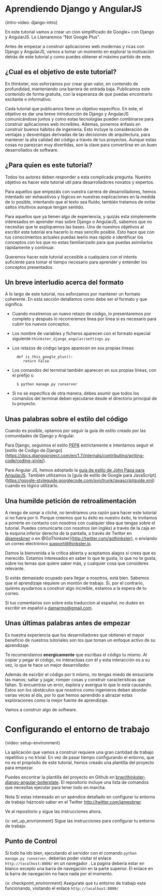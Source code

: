 # Aprendiendo Django y AngularJS

{intro-video: django-intro}

En este tutorial vamos a crear un clon simplificado de Google+ con Django y AngularJS. Lo Llamaremos “Not Google Plus”.

Antes de empezar a construir aplicaciones web modernas y ricas con Django y AngularJS, vamos a tomar un momento en explorar la motivación detrás de este tutorial y como puedes obtener el máximo partido de este.

## ¿Cual es el objetivo de este tutorial?
En thinkster, nos esforzamos por crear gran valor, en contenido de profundidad, manteniendo una barrera de entrada baja. Publicamos este contenido de forma gratuita, con la esperanza de que puedas encontrarlo excitante e informativo.

Cada tutorial que publicamos tiene un objetivo especifico. En este, el objetivo es dar una breve introducción de Django y AngularJS comunicándose juntos y como estas tecnologías pueden combinarse para construir aplicaciones web increíbles. Ademas, ponemos énfasis en construir buenos hábitos de ingeniería. Esto incluye la consideración de ventajas y desventajas derivadas de las decisiones de arquitectura, para mantener la alta calidad del código a través de tus proyectos. Aunque estas cosas no parezcan muy divertidas, son la clave para convertirse en un buen desarrollados de software.

## ¿Para quien es este tutorial?
Todos los autores deben responder a esta complicada pregunta. Nuestro objetivo es hacer este tutorial util para desarrolladores novatos y expertos.

Para aquellos que empezáis con vuestra carrera de desarrolladores, hemos intentado  ser exhaustivos y lógicos en nuestras explicaciones en la medida de lo posible, intentando que el texto sea fluido; también tratamos de evitar saltos intuitivos aunque tengan sentido.

Para aquellos que ya tienen algo de experiencia, y quizás esta simplemente interesados en aprender mas sobre Django o AngularJS, sabemos que no necesitas que te expliquemos las bases. Uno de nuestros objetivos al escribir este tutorial era hacerlo lo mas sencillo posible. Esto hace que con tus conocimientos actuales puedas leerlo mas rápido e identificar los conceptos con los que no estas familiarizado para que puedas asimilarlos rápidamente y continuar.

Queremos hacer este tutorial accesible a cualquiera con el interés suficiente para tomar el tiempo necesario para aprender y entender los conceptos presentados.

## Un breve interludio acerca del formato
A lo largo de este tutorial, nos esforzamos por mantener un formato coherente. En esta sección detallamos como debe ser el formato y que significa.

* Cuando mostremos un nuevo retazo de código, lo presentaremos por completo y después lo recorreremos linea por linea si es necesario para cubrir los nuevos conceptos.
* Los nombre de variables y ficheros aparecen con el formato especial siguiente:`thinkster_django_angular/settings.py`.
* Los retazos de código largos aparecen en sus propias lineas:

        def is_this_google_plus():
           return False

* Los comandos del terminal también aparecen en sus propias lineas, con el prefijo `$`:

        $ python manage.py runserver

* Si no se especifica de otra manera, debes asumir que todos los comandos del terminal deben ejecutarse desde el directorio principal de tu proyecto.

## Unas palabras sobre el estilo del código
Cuando es posible, optamos por seguir la guía de estilo creado por las comunidades de Django y Angular.

Para Django, seguimos el estilo [PEP8](http://legacy.python.org/dev/peps/pep-0008/) estrictamente e intentamos seguir el [estilo de Codigo de Django] (https://docs.djangoproject.com/en/1.7/internals/contributing/writing-code/coding-style/).

Para Angular JS, hemos adoptado la [guía de estilo de John Papa para AngularJS](https://github.com/johnpapa/angularjs-styleguide). También utilizamos la [guía de estilo de Google para JavaScript] (https://google-styleguide.googlecode.com/svn/trunk/javascriptguide.xml) cuando es lógico utilizarlo.

## Una humilde petición de retroalimentación
A riesgo de sonar a cliché, no tendríamos una razón para hacer este tutorial si no fuera por ti. Porque creemos que tu éxito es nuestro éxito, te invitamos a ponerte en contacto con nosotros con cualquier idea que tengas sobre el tutorial. Puedes comunicarte con nosotros (en inglés) a través de la caja en la esquina inferior derecha de la pantalla, a través de Twitter en [@jamesbrwr](http://twitter.com/jamesbrwr) o en @GoThinkster](http://twitter.com/gothinkster), o enviando un correo electrónico [support@thinkster.io](mailto:support@thinkster.io).

Damos la bienvenida a la crítica abierta y aceptamos alagos si crees que es merecido. Estamos interesados en saber lo que te gusta, lo que no te gusta, sobre los temas que quiere saber más, y cualquier cosa que consideres relevante.

Si estás demasiado ocupado para llegar a nosotros, está bien. Sabemos que el aprendizaje requiere un montón de trabajo. Si, por el contrario, quieres ayudarnos a construir algo increíble, estamos a la espera de tu correo.

Si tus comentarios son sobre esta traduccion al español, no dudes en escribir en español a [damarmo@gmail.com](mailto:damarmo@gmail.com).

## Unas últimas palabras antes de empezar
Es nuestra experiencia que los desarrolladores que obtienen el mayor beneficio de nuestros tutoriales son los que toman un enfoque activo de su aprendizaje.

Te recomendamos **energicamente** que escribas el código tu mismo. Al copiar y pegar el código, no interactúas con él y esta interacción es a su vez, lo que te hace un mejor desarrollador.

Además de escribir el código por ti mismo, no tengas miedo de ensuciarte las manos; saltar y jugar, romper cosas y construir características que faltan. Si encuentras un error, explora y averigua lo que lo está causando. Estos son los obstáculos que nosotros como ingenieros deben abordar varias veces al día, por lo que hemos aprendido a abrazar estas exploraciones como la mejor fuente de aprendizaje.

Vamos a construir algo de software.

# Configurando el entorno de trabajo

{video: setup-environment}

La aplicación que vamos a construir requiere una gran cantidad de trabajo repetitivo y no trivial. En vez de pasar tiempo configurando el entorno, que no es el propósito de este tutorial, hemos creado una plantilla del proyecto para empezar.

Puedes encontrar la plantilla del proyecto en Github en [brwr/thinkster-django-angular-boilerplate](https://github.com/brwr/thinkster-django-angular-boilerplate). El repositorio incluye una lista de comandos que necesitas ejecutar para tener todo en marcha.

Nota
Si estas interesado en un apéndice detallado en configurar tu entorno de trabajo háznoslo saber en el Twitter http://twitter.com/jamesbrwr.

Ve al repositorio y sigue las instrucciones ahora.

{x: set_up_envrionment}
Sigue las instrucciones para configurar tu entorno de trabajo.

## Punto de Control

Si todo ha ido bien, ejecutando el servidor con el comando `python manage.py runserver`, deberías poder visitar el enlace `http://localhost:8000/` en un navegador . La pagina debería estar en blanco excepto una barra de navegación en la parte superior. El enlace en la barra de navegación no hace nada por el momento.

{x: checkpoint_environment}
Asegurate que tu entorno de trabajo esta funcionando, visitando el enlace `http://localhost:8000/`
